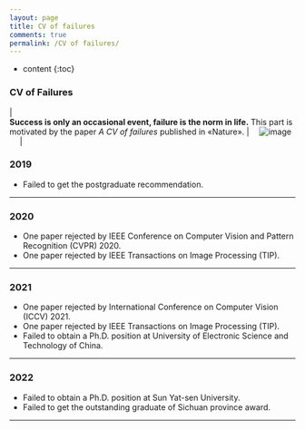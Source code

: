 ```yaml
---
layout: page
title: CV of failures
comments: true
permalink: /CV of failures/
---
```


* content
{:toc}

### CV of Failures

| <br>**Success is only an occasional event, failure is the norm in life.** This part is motivated by the paper _A CV of failures_ published in &laquo;Nature&raquo;. | &emsp;![image](https://J-FHu.github.io/images/iceberg.jpg)&emsp; |


### 2019 
* Failed to get the postgraduate recommendation.

---

### 2020 
* One paper rejected by IEEE Conference on Computer Vision and Pattern Recognition (CVPR) 2020.
* One paper rejected by IEEE Transactions on Image Processing (TIP).

---

### 2021 
* One paper rejected by International Conference on Computer Vision (ICCV) 2021.
* One paper rejected by IEEE Transactions on Image Processing (TIP).
* Failed to obtain a Ph.D. position at University of Electronic Science and Technology of China.

---

### 2022
* Failed to obtain a Ph.D. position at Sun Yat-sen University.
* Failed to get the outstanding graduate of Sichuan province award.

---
